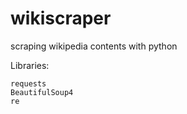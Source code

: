 # wikiscraper
scraping wikipedia contents with python

Libraries:
```
requests
BeautifulSoup4
re
```
